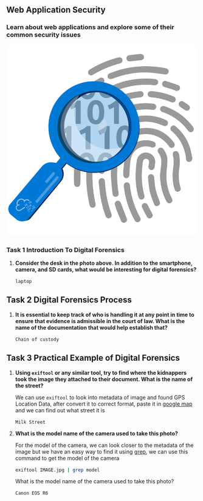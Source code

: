 ## Web Application Security

### Learn about web applications and explore some of their common security issues

<img src="f054e83e6b7c61f643222f8141105daf.png" alt="drawing" width="800"/>

### Task 1 Introduction To Digital Forensics

1. **Consider the desk in the photo above. In addition to the smartphone, camera, and SD cards, what would be interesting for digital forensics?**

    ```
    laptop
    ```

## Task 2 Digital Forensics Process

1. **It is essential to keep track of who is handling it at any point in time to ensure that evidence is admissible in the court of law. What is the name of the documentation that would help establish that?**

    ```
    Chain of custody
    ```

## Task 3 Practical Example of Digital Forensics

1. **Using `exiftool` or any similar tool, try to find where the kidnappers took the image they attached to their document. What is the name of the street?**
  
    We can use `exiftool` to look into metadata of image and found GPS Location Data, after convert it to correct format, paste it in [google map](https://map.google.com) and we can find out what street it is

    ```
    Milk Street
    ```

2. **What is the model name of the camera used to take this photo?**

    For the model of the camera, we can look closer to the metadata of the image but we have an easy way to find it using [grep](https://man7.org/linux/man-pages/man1/grep.1.html), we can use this command to get the model of the camera

    ```bash
    exiftool IMAGE.jpg | grep model
    ```

    What is the model name of the camera used to take this photo?
    ```
    Canon EOS R6
    ```
    